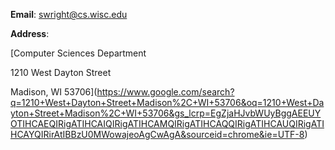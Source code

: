 **Email**: [swright@cs.wisc.edu](mailto:swright@cs.wisc.edu)

**Address**:

  [Computer Sciences Department
  
  1210 West Dayton Street
  
  Madison, WI 53706](https://www.google.com/search?q=1210+West+Dayton+Street+Madison%2C+WI+53706&oq=1210+West+Dayton+Street+Madison%2C+WI+53706&gs_lcrp=EgZjaHJvbWUyBggAEEUYOTIHCAEQIRigATIHCAIQIRigATIHCAMQIRigATIHCAQQIRigATIHCAUQIRigATIHCAYQIRirAtIBBzU0MWowajeoAgCwAgA&sourceid=chrome&ie=UTF-8)
